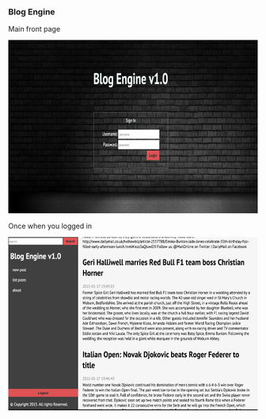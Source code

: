 ### Blog Engine 

Main front page

<img src="https://raw.githubusercontent.com/colinbut/blog-engine-v1.0/master/resources/screenshots/blog-login.png" alt="blog-login-page" width="600px" height="350px" />

Once when you logged in

<img src="https://raw.githubusercontent.com/colinbut/blog-engine-v1.0/master/resources/screenshots/blog-content.png" alt="blog-content-page" width="600px" height="350px" />

